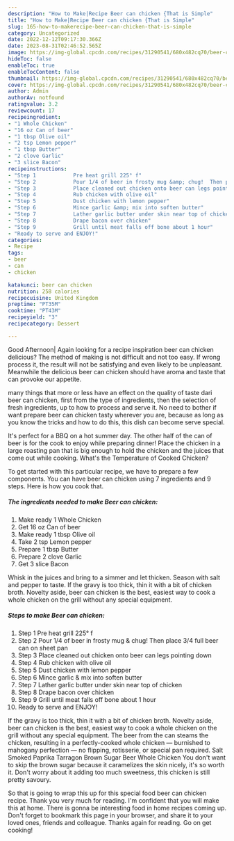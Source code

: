 ```yaml
---
description: "How to Make|Recipe Beer can chicken {That is Simple"
title: "How to Make|Recipe Beer can chicken {That is Simple"
slug: 165-how-to-makerecipe-beer-can-chicken-that-is-simple
category: Uncategorized
date: 2022-12-12T09:17:30.366Z
date: 2023-08-31T02:46:52.565Z
image: https://img-global.cpcdn.com/recipes/31290541/680x482cq70/beer-can-chicken-recipe-main-photo.jpg
hideToc: false
enableToc: true
enableTocContent: false
thumbnail: https://img-global.cpcdn.com/recipes/31290541/680x482cq70/beer-can-chicken-recipe-main-photo.jpg
cover: https://img-global.cpcdn.com/recipes/31290541/680x482cq70/beer-can-chicken-recipe-main-photo.jpg
author: Admin
authorAv: notfound
ratingvalue: 3.2
reviewcount: 17
recipeingredient:
- "1 Whole Chicken"
- "16 oz Can of beer"
- "1 tbsp Olive oil"
- "2 tsp Lemon pepper"
- "1 tbsp Butter"
- "2 clove Garlic"
- "3 slice Bacon"
recipeinstructions:
- "Step 1            Pre heat grill 225° f"
- "Step 2            Pour 1/4 of beer in frosty mug &amp; chug!  Then place 3/4 full beer can on sheet pan"
- "Step 3            Place cleaned out chicken onto beer can legs pointing down"
- "Step 4            Rub chicken with olive oil"
- "Step 5            Dust chicken with lemon pepper"
- "Step 6            Mince garlic &amp; mix into soften butter"
- "Step 7            Lather garlic butter under skin near top of chicken"
- "Step 8            Drape bacon over chicken"
- "Step 9            Grill until meat falls off bone about 1 hour"
- "Ready to serve and ENJOY!"
categories:
- Recipe
tags:
- beer
- can
- chicken

katakunci: beer can chicken 
nutrition: 258 calories
recipecuisine: United Kingdom
preptime: "PT35M"
cooktime: "PT43M"
recipeyield: "3"
recipecategory: Dessert

---
```



Good Afternoon| Again looking for a recipe inspiration beer can chicken delicious? The method of making is not difficult and not too easy. If wrong process it, the result will not be satisfying and even likely to be unpleasant. Meanwhile the delicious beer can chicken should have aroma and taste that can provoke our appetite.






many things that more or less have an effect on the quality of taste dari beer can chicken, first from the type of ingredients, then the selection of fresh ingredients, up to how to process and serve it. No need to bother if want prepare beer can chicken tasty wherever you are, because as long as you know the tricks and how to do this, this dish can become serve special.


It&#39;s perfect for a BBQ on a hot summer day. The other half of the can of beer is for the cook to enjoy while preparing dinner! Place the chicken in a large roasting pan that is big enough to hold the chicken and the juices that come out while cooking. What&#39;s the Temperature of Cooked Chicken?


To get started with this particular recipe, we have to prepare a few components. You can have beer can chicken using 7 ingredients and 9 steps. Here is how you cook that.

<!--inarticleads1-->

##### The ingredients needed to make Beer can chicken:

1. Make ready 1 Whole Chicken
1. Get 16 oz Can of beer
1. Make ready 1 tbsp Olive oil
1. Take 2 tsp Lemon pepper
1. Prepare 1 tbsp Butter
1. Prepare 2 clove Garlic
1. Get 3 slice Bacon


Whisk in the juices and bring to a simmer and let thicken. Season with salt and pepper to taste. If the gravy is too thick, thin it with a bit of chicken broth. Novelty aside, beer can chicken is the best, easiest way to cook a whole chicken on the grill without any special equipment. 

<!--inarticleads2-->

##### Steps to make Beer can chicken:

1. Step 1            Pre heat grill 225° f
1. Step 2            Pour 1/4 of beer in frosty mug &amp; chug!  Then place 3/4 full beer can on sheet pan
1. Step 3            Place cleaned out chicken onto beer can legs pointing down
1. Step 4            Rub chicken with olive oil
1. Step 5            Dust chicken with lemon pepper
1. Step 6            Mince garlic &amp; mix into soften butter
1. Step 7            Lather garlic butter under skin near top of chicken
1. Step 8            Drape bacon over chicken
1. Step 9            Grill until meat falls off bone about 1 hour
1. Ready to serve and ENJOY!

If the gravy is too thick, thin it with a bit of chicken broth. Novelty aside, beer can chicken is the best, easiest way to cook a whole chicken on the grill without any special equipment. The beer from the can steams the chicken, resulting in a perfectly-cooked whole chicken — burnished to mahogany perfection — no flipping, rotisserie, or special pan required. Salt Smoked Paprika Tarragon Brown Sugar Beer Whole Chicken You don&#39;t want to skip the brown sugar because it caramelizes the skin nicely, it&#39;s so worth it. Don&#39;t worry about it adding too much sweetness, this chicken is still pretty savoury. 

So that is going to wrap this up for this special food beer can chicken recipe. Thank you very much for reading. I'm confident that you will make this at home. There is gonna be interesting food in home recipes coming up. Don't forget to bookmark this page in your browser, and share it to your loved ones, friends and colleague. Thanks again for reading. Go on get cooking!
